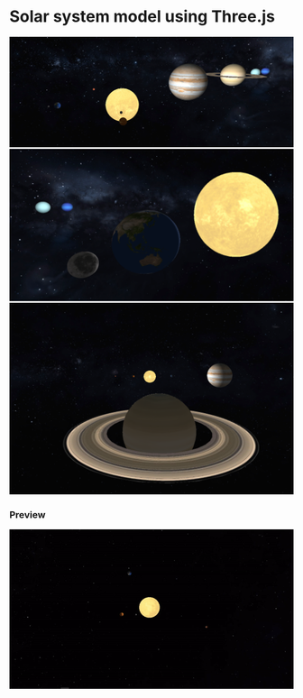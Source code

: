 # Solar system model using Three.js

<p align="center">
  <img src="preview/picture1.png?raw=true" />
  <img src="preview/picture2.png?raw=true" />
  <img src="preview/picture3.png?raw=true" />
</p>

### Preview
![Solar System](preview/solarsystem.gif)
